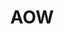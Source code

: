 ---
title: AOW
description: |-
    <i class="flang">Algemene Ouderdomswet</i>, «Общий закон о пенсиях по старости».
---
